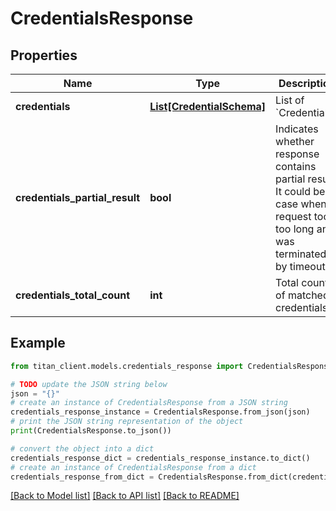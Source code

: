 # CredentialsResponse


## Properties

Name | Type | Description | Notes
------------ | ------------- | ------------- | -------------
**credentials** | [**List[CredentialSchema]**](CredentialSchema.md) | List of &#x60;Credentials&#x60;. | [optional] 
**credentials_partial_result** | **bool** | Indicates whether response contains partial result. It could be in case when request took too long and was terminated by timeout. | [optional] 
**credentials_total_count** | **int** | Total count of matched credentials. | 

## Example

```python
from titan_client.models.credentials_response import CredentialsResponse

# TODO update the JSON string below
json = "{}"
# create an instance of CredentialsResponse from a JSON string
credentials_response_instance = CredentialsResponse.from_json(json)
# print the JSON string representation of the object
print(CredentialsResponse.to_json())

# convert the object into a dict
credentials_response_dict = credentials_response_instance.to_dict()
# create an instance of CredentialsResponse from a dict
credentials_response_from_dict = CredentialsResponse.from_dict(credentials_response_dict)
```
[[Back to Model list]](../README.md#documentation-for-models) [[Back to API list]](../README.md#documentation-for-api-endpoints) [[Back to README]](../README.md)


